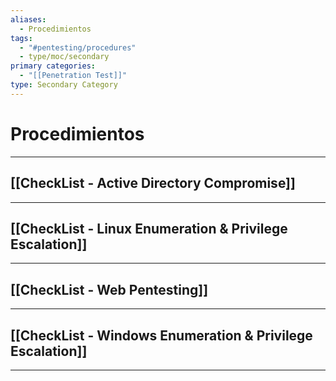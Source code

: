 ```yaml
---
aliases:
  - Procedimientos
tags:
  - "#pentesting/procedures"
  - type/moc/secondary
primary categories:
  - "[[Penetration Test]]"
type: Secondary Category
---
```

# Procedimientos

***

## [[CheckList - Active Directory Compromise]]


***

## [[CheckList - Linux Enumeration & Privilege Escalation]]


***

## [[CheckList - Web Pentesting]]


***

## [[CheckList - Windows Enumeration & Privilege Escalation]]


***